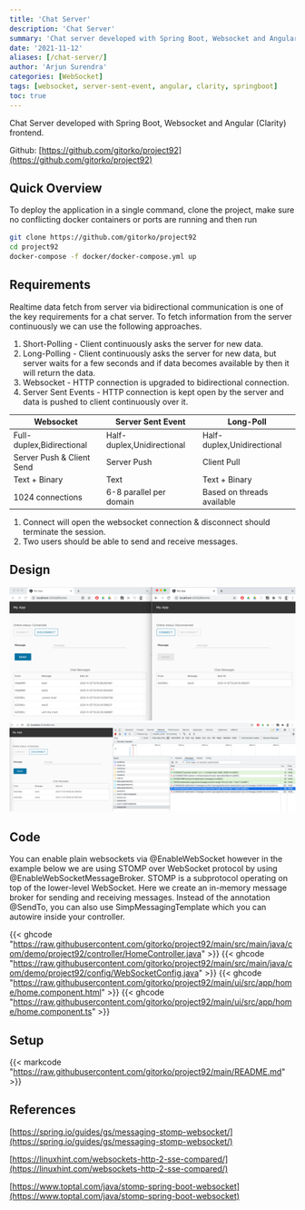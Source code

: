 ```yaml
---
title: 'Chat Server'
description: 'Chat Server'
summary: 'Chat server developed with Spring Boot, Websocket and Angular (Clarity) frontend'
date: '2021-11-12'
aliases: [/chat-server/]
author: 'Arjun Surendra'
categories: [WebSocket]
tags: [websocket, server-sent-event, angular, clarity, springboot]
toc: true
---
```


Chat Server developed with Spring Boot, Websocket and Angular (Clarity) frontend.

Github: [https://github.com/gitorko/project92](https://github.com/gitorko/project92)

## Quick Overview

To deploy the application in a single command, clone the project, make sure no conflicting docker containers or ports are running and then run

```bash
git clone https://github.com/gitorko/project92
cd project92
docker-compose -f docker/docker-compose.yml up 
```

## Requirements

Realtime data fetch from server via bidirectional communication is one of the key requirements for a chat server. To fetch information from the server continuously we can use the following approaches.

1. Short-Polling - Client continuously asks the server for new data.
2. Long-Polling - Client continuously asks the server for new data, but server waits for a few seconds and if data becomes available by then it will return the data.
3. Websocket - HTTP connection is upgraded to bidirectional connection.
4. Server Sent Events - HTTP connection is kept open by the server and data is pushed to client continuously over it.

| Websocket                 | Server Sent Event          | Long-Poll                  |
|---------------------------|----------------------------|----------------------------|
| Full-duplex,Bidirectional | Half-duplex,Unidirectional | Half-duplex,Unidirectional |
| Server Push & Client Send | Server Push                | Client Pull                |
| Text + Binary             | Text                       | Text + Binary              |
| 1024 connections          | 6-8 parallel per domain    | Based on threads available |

1. Connect will open the websocket connection & disconnect should terminate the session.
2. Two users should be able to send and receive messages.

## Design

![](img01.png)
![](img02.png)

## Code

You can enable plain websockets via @EnableWebSocket however in the example below we are using STOMP over WebSocket protocol by using @EnableWebSocketMessageBroker. STOMP is a subprotocol operating on top of the lower-level WebSocket. Here we create an in-memory message broker for sending and receiving messages.
Instead of the annotation @SendTo, you can also use SimpMessagingTemplate which you can autowire inside your controller.

{{< ghcode "https://raw.githubusercontent.com/gitorko/project92/main/src/main/java/com/demo/project92/controller/HomeController.java" >}}
{{< ghcode "https://raw.githubusercontent.com/gitorko/project92/main/src/main/java/com/demo/project92/config/WebSocketConfig.java" >}}
{{< ghcode "https://raw.githubusercontent.com/gitorko/project92/main/ui/src/app/home/home.component.html" >}}
{{< ghcode "https://raw.githubusercontent.com/gitorko/project92/main/ui/src/app/home/home.component.ts" >}}

## Setup

{{< markcode "https://raw.githubusercontent.com/gitorko/project92/main/README.md" >}}

## References

[https://spring.io/guides/gs/messaging-stomp-websocket/](https://spring.io/guides/gs/messaging-stomp-websocket/)

[https://linuxhint.com/websockets-http-2-sse-compared/](https://linuxhint.com/websockets-http-2-sse-compared/)

[https://www.toptal.com/java/stomp-spring-boot-websocket](https://www.toptal.com/java/stomp-spring-boot-websocket)
